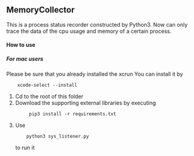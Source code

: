 MemoryCollector
------
This is a process status recorder constructed by Python3.
Now can only trace the data of the cpu usage and memory of a certain process.

#### How to use
##### For mac users
Please be sure that you already installed the xcrun
You can install it by
```
    xcode-select --install
```
1. Cd to the root of this folder
2. Download the supporting external libraries by executing
   ```
        pip3 install -r requirements.txt
   ```
3. Use
   ```
       python3 sys_listener.py 
   ```
   to run it

